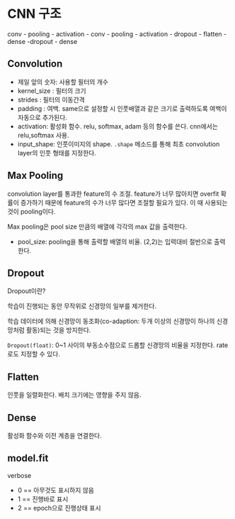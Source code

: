 # CNN 구조

conv - pooling - activation - conv - pooling - activation - dropout - flatten - dense -dropout - dense

## Convolution

- 제일 앞의 숫자: 사용할 필터의 개수
- kernel_size : 필터의 크기
- strides : 필터의 이동간격
- padding : 여백. same으로 설정할 시 인풋배열과 같은 크기로 출력하도록 여백이 자동으로 추가된다.
- activation: 활성화 함수. relu, softmax, adam 등의 함수를 쓴다. cnn에서는 relu,softmax 사용.
- input_shape: 인풋이미지의 shape. `.shape` 메소드를 통해 최초 convolution layer의 인풋 형태를 지정한다.



## Max Pooling

convolution layer를 통과한 feature의 수 조절. feature가 너무 많아지면 overfit 확률이 증가하기 때문에 feature의 수가 너무 많다면 조절할 필요가 있다. 이 때 사용되는 것이 pooling이다.



Max pooling은 pool size 만큼의 배열에 각각의 max 값을 출력한다.

- pool_size: pooling을 통해 출력할 배열의 비율. (2,2)는 입력대비 절반으로 출력한다.

## Dropout

Dropout이란?

학습이 진행되는 동안 무작위로 신경망의 일부를 제거한다.

학습 데이터에 의해 신경망이 동조화(co-adaption: 두개 이상의 신경망이 하나의 신경망처럼 활동)되는 것을 방지한다.

`Dropout(float)`: 0~1 사이의 부동소수점으로 드롭할 신경망의 비율을 지정한다. rate로도 지정할 수 있다.

## Flatten

인풋을 일렬화한다. 배치 크기에는 영향을 주지 않음.



## Dense

활성화 함수와 이전 계층을 연결한다.



## model.fit

verbose

- 0 == 아무것도 표시하지 않음
- 1 == 진행바로 표시
- 2 == epoch으로 진행상태 표시
